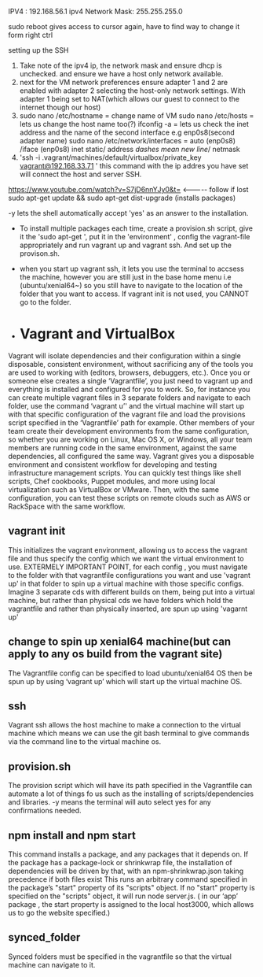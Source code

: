 IPV4 : 192.168.56.1
ipv4 Network Mask: 255.255.255.0



sudo reboot gives access to cursor again, have to find way to change it form right ctrl

setting up the SSH
1. Take note of the ipv4 ip, the network mask and ensure dhcp is unchecked.
and ensure we have a host only network available.
2. next for the VM network preferences ensure adapter 1 and 2 are enabled with
adapter 2 selecting the host-only network settings. With adapter 1 being set
to NAT(which allows our guest to connect to the internet though our host)
3. sudo nano /etc/hostname = change name of VM
sudo nano /etc/hosts = lets us change the host name too(?)
ifconfig -a = lets us check the inet address and the name of the second interface
e.g enp0s8(second adapter name)
sudo nano /etc/network/interfaces = auto (enp0s8) /iface (enp0s8) inet static/
address <set the ip> *dashes mean new line*/ netmask<set the subnet mask>
4. 'ssh -i .vagrant/machines/default/virtualbox/private_key vagrant@192.168.33.71
' this command with the ip addres you have set will connect the host and server
SSH.

https://www.youtube.com/watch?v=S7jD6nnYJy0&t= <----- follow if lost
sudo apt-get update && sudo apt-get dist-upgrade (installs packages)

-y lets the shell automatically accept 'yes' as an answer to the installation.

- To install multiple packages each time, create a provision.sh script, give it
the 'sudo apt-get <whatever>', put it in the 'environment' , config the
vagrant-file appropriately and run vagrant up and vagrant ssh. And set up
the provison.sh.

- when you start up vagrant ssh, it lets you use the terminal to accsess
the machine, however you are still just in the base home menu
i.e (ubuntu/xenial64~) so you still have to navigate to the location of
the folder that you want to access. If vagrant init is not used, you CANNOT
go to the folder.

- # Vagrant and VirtualBox
Vagrant will isolate dependencies and their configuration within a single disposable, consistent environment, without sacrificing any of the tools you are used to working with (editors, browsers, debuggers, etc.). Once you or someone else creates a single ‘Vagrantfile’, you just need to vagrant up and everything is installed and configured for you to work. So, for instance you can create multiple vagrant files in 3 separate folders and navigate to each folder, use the command ‘vagrant u’' and the virtual machine will start up with that specific configuration of the vagrant file and load the provisions script specified in the ‘Vagrantfile’ path for example.
Other members of your team create their development environments from the same configuration, so whether you are working on Linux, Mac OS X, or Windows, all your team members are running code in the same environment, against the same dependencies, all configured the same way.
Vagrant gives you a disposable environment and consistent workflow for developing and testing infrastructure management scripts. You can quickly test things like shell scripts, Chef cookbooks, Puppet modules, and more using local virtualization such as VirtualBox or VMware. Then, with the same configuration, you can test these scripts on remote clouds such as AWS or RackSpace with the same workflow.

## vagrant init
This initializes the vagrant environment, allowing us to access the vagrant file and thus specify the config which we want the virtual environment to use. EXTERMELY IMPORTANT POINT, for each config , you must navigate to the folder with that vagrantfile configurations you want and use 'vagrant up'
in that folder to spin up a virtual machine with those specific configs. Imagine 3 separate cds with different builds on them, being put into a virtual machine, but rather than physical cds we have folders which hold the vagrantfile and rather than physically inserted, are spun up using 'vagarnt up'

## change to spin up xenial64 machine(but can apply to any os build from the vagrant site)
The Vagrantfile config can be specified to load ubuntu/xenial64 OS then be spun up by using ‘vagrant up’ which will start up the virtual machine OS.

## ssh
Vagrant ssh allows the host machine to make a connection to the virtual machine which means we can use the git bash terminal to give commands via the command line to the virtual machine os.

## provision.sh
The provision script which will have its path specified in the Vagrantfile can automate a lot of things fo us such as the installing of scripts/dependencies and libraries. -y means the terminal will auto select yes for any confirmations needed.

## npm install and npm start
This command installs a package, and any packages that it depends on. If the package has a package-lock or shrinkwrap file, the installation of dependencies will be driven by that, with an npm-shrinkwrap.json taking precedence if both files exist
This runs an arbitrary command specified in the package’s "start" property of its "scripts" object. If no "start" property is specified on the "scripts" object, it will run node server.js. ( in our ‘app’ package , the start property is assigned to the local host3000, which allows us to go the website specified.)

## synced_folder
Synced folders must be specified in the vagrantfile so that the virtual machine can navigate to it.
